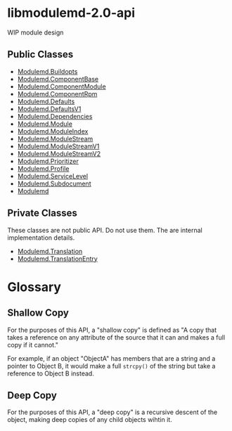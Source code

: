 # libmodulemd-2.0-api
WIP module design

## Public Classes
* [Modulemd.Buildopts](Modulemd.Buildopts.md)
* [Modulemd.ComponentBase](Modulemd.ComponentBase.md)
* [Modulemd.ComponentModule](Modulemd.ComponentModule.md)
* [Modulemd.ComponentRpm](Modulemd.ComponentRpm.md)
* [Modulemd.Defaults](Modulemd.Defaults.md)
* [Modulemd.DefaultsV1](Modulemd.DefaultsV1.md)
* [Modulemd.Dependencies](Modulemd.Dependencies.md)
* [Modulemd.Module](Modulemd.Module.md)
* [Modulemd.ModuleIndex](Modulemd.ModuleIndex.md)
* [Modulemd.ModuleStream](Modulemd.ModuleStream.md)
* [Modulemd.ModuleStreamV1](Modulemd.ModuleStreamV1.md)
* [Modulemd.ModuleStreamV2](Modulemd.ModuleStreamV2.md)
* [Modulemd.Prioritizer](Modulemd.Prioritizer.md)
* [Modulemd.Profile](Modulemd.Profile.md)
* [Modulemd.ServiceLevel](Modulemd.ServiceLevel.md)
* [Modulemd.Subdocument](Modulemd.Subdocument.md)
* [Modulemd](Modulemd.md)

## Private Classes
These classes are not public API. Do not use them. The are internal implementation details.
* [Modulemd.Translation](Modulemd.Translation.md)
* [Modulemd.TranslationEntry](Modulemd.TranslationEntry.md)

# Glossary
## Shallow Copy
For the purposes of this API, a "shallow copy" is defined as "A copy that takes a reference on any attribute of the source that it can and makes a full copy if it cannot."

For example, if an object "ObjectA" has members that are a string and a pointer to Object B, it would make a full `strcpy()` of the string but take a reference to Object B instead.

## Deep Copy
For the purposes of this API, a "deep copy" is a recursive descent of the object, making deep copies of any child objects wihtin it.
